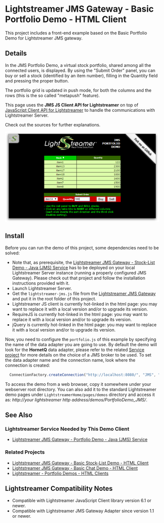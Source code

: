 # Lightstreamer JMS Gateway - Basic Portfolio Demo - HTML Client

<!-- START DESCRIPTION lightstreamer-jms-example-portfolio-client-javascript -->

This project includes a front-end example based on the Basic Portfolio Demo for Lightstreamer JMS gateway.

## Details

In the JMS Portfolio Demo, a virtual stock portfolio, shared among all the connected users, is displayed.
By using the "Submit Order" panel, you can buy or sell a stock (identified by an item number), filling in the Quantity field and pressing the proper button.

The portfolio grid is updated in push mode, for both the columns and the rows (this is the so called "metapush" feature).

This page uses the <b>JMS JS Client API for Lightstreamer</b> on top of [JavaScript Client API for Lightstreamer](http://www.lightstreamer.com/docs/client_javascript_uni_api/index.html) to handle the communications with Lightstreamer Server.

Check out the sources for further explanations.

![screenshot](screen-large.png)

<!-- END DESCRIPTION lightstreamer-jms-example-portfolio-client-javascript -->

## Install

Before you can run the demo of this project, some dependencies need to be solved:

* Note that, as prerequisite, the [Lightstreamer JMS Gateway - Stock-List Demo - Java (JMS) Service](https://github.com/Weswit/Lightstreamer-JMS-example-Portfolio-service-java) has to be deployed on your local Lightstreamer Server instance (running a properly configured JMS Gateway). Please check out that project and follow the installation instructions provided with it.
* Launch Lightstreamer Server.
* Get the `lightstreamer-jms.js` file from the [Lightstreamer JMS Gateway](http://download.lightstreamer.com/#jms) and put it in the root folder of this project.
* Lightstreamer JS client is currently hot-linked in the html page: you may want to replace it with a local version and/or to upgrade its version.
* RequireJS is currently hot-linked in the html page: you may want to replace it with a local version and/or to upgrade its version.
* jQuery is currently hot-linked in the html page: you may want to replace it with a local version and/or to upgrade its version.

Now, you need to configure the `portfolio.js` of this example by specifying the name of the data adapter you are going to use. By default the demo will look for the <b>HornetQ</b> data adapter, please refer to the related [Service project](https://github.com/Weswit/Lightstreamer-JMS-example-Portfolio-service-java) for more details on the choice of a JMS broker to be used.
To set the data adapter name and the connection name, look where the connection is created:

```js
  ConnectionFactory.createConnection("http://localhost:8080/", "JMS", "HornetQ", null, null, {
```

To access the demo from a web browser, copy it somewhere under your webserver root directory. You can also add it to the standard Lightstreamer demo pages under `LightstreamerHome/pages/demos` directory and access it as: <i>http://_your lightstreamer http address_/demos/PortfolioDemo_JMS/</i>.

## See Also

### Lightstreamer Service Needed by This Demo Client

<!-- START RELATED_ENTRIES -->
* [Lightstreamer JMS Gateway - Portfolio Demo - Java (JMS) Service](https://github.com/Weswit/Lightstreamer-JMS-example-Portfolio-service-java)

<!-- END RELATED_ENTRIES -->

### Related Projects

* [Lightstreamer JMS Gateway - Basic Stock-List Demo - HTML Client](https://github.com/Weswit/Lightstreamer-JMS-example-StockList-client-javascript)
* [Lightstreamer JMS Gateway - Basic Chat Demo - HTML Client](https://github.com/Weswit/Lightstreamer-JMS-example-Chat-client-javascript)
* [Lightstreamer - Portfolio Demos - HTML Clients](https://github.com/Weswit/Lightstreamer-example-Portfolio-client-javascript)

## Lightstreamer Compatibility Notes

* Compatible with Lightstreamer JavaScript Client library version 6.1 or newer.
* Compatible with Lightstreamer JMS Gateway Adapter since version 1.1 or newer.
